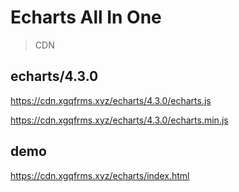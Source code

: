 # Echarts All In One



> CDN

## echarts/4.3.0

https://cdn.xgqfrms.xyz/echarts/4.3.0/echarts.js

https://cdn.xgqfrms.xyz/echarts/4.3.0/echarts.min.js


## demo


https://cdn.xgqfrms.xyz/echarts/index.html

